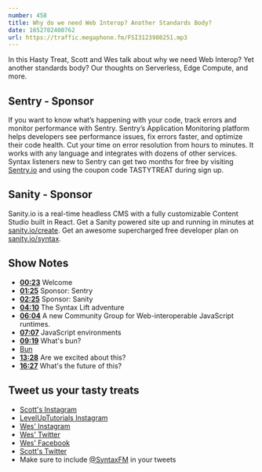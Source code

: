 ```yaml
---
number: 458
title: Why do we need Web Interop? Another Standards Body?
date: 1652702400762
url: https://traffic.megaphone.fm/FSI3123980251.mp3
---
```


In this Hasty Treat, Scott and Wes talk about why we need Web Interop? Yet another standards body? Our thoughts on Serverless, Edge Compute, and more.

## Sentry - Sponsor

If you want to know what’s happening with your code, track errors and monitor performance with Sentry. Sentry’s Application Monitoring platform helps developers see performance issues, fix errors faster, and optimize their code health. Cut your time on error resolution from hours to minutes. It works with any language and integrates with dozens of other services. Syntax listeners new to Sentry can get two months for  free by visiting [Sentry.io](https://sentry.io) and using the coupon code TASTYTREAT during sign up.

## Sanity - Sponsor

Sanity.io is a real-time headless CMS with a fully customizable Content Studio built in React. Get a Sanity powered site up and running in minutes at [sanity.io/create](https://www.sanity.io/create). Get an awesome supercharged free developer plan on [sanity.io/syntax](https://www.sanity.io/syntax).

## Show Notes

* **[00:23](#t=00:23)** Welcome
* **[01:25](#t=01:25)** Sponsor: Sentry
* **[02:25](#t=02:25)** Sponsor: Sanity
* **[04:10](#t=04:10)** The Syntax Lift adventure
* **[06:04](#t=06:04)** A new Community Group for Web-interoperable JavaScript runtimes.
* **[07:07](#t=07:07)** JavaScript environments
* **[09:19](#t=09:19)** What's bun?
* [Bun](https://bun.sh)
* **[13:28](#t=13:28)** Are we excited about this?
* **[16:27](#t=16:27)** What's the future of this?

## Tweet us your tasty treats

* [Scott's Instagram](https://www.instagram.com/stolinski/)
* [LevelUpTutorials Instagram](https://www.instagram.com/LevelUpTutorials/)
* [Wes' Instagram](https://www.instagram.com/wesbos/)
* [Wes' Twitter](https://twitter.com/wesbos)
* [Wes' Facebook](https://www.facebook.com/wesbos.developer)
* [Scott's Twitter](https://twitter.com/stolinski)
* Make sure to include [@SyntaxFM](https://twitter.com/SyntaxFM) in your tweets
